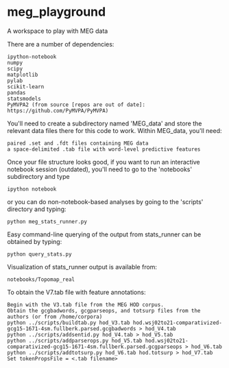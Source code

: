 meg_playground
=========

A workspace to play with MEG data  

There are a number of dependencies:

    ipython-notebook
    numpy
    scipy
    matplotlib
    pylab
    scikit-learn
    pandas
    statsmodels
    PyMVPA2 (from source [repos are out of date]: https://github.com/PyMVPA/PyMVPA)

You'll need to create a subdirectory named 'MEG_data' and store the relevant data files there for this code to work. Within MEG_data, you'll need:

    paired .set and .fdt files containing MEG data  
    a space-delimited .tab file with word-level predictive features  

Once your file structure looks good, if you want to run an interactive notebook session (outdated), you'll need to go to the 'notebooks' subdirectory and type  

    ipython notebook
    
or you can do non-notebook-based analyses by going to the 'scripts' directory and typing:    

    python meg_stats_runner.py

Easy command-line querying of the output from stats_runner can be obtained by typing:  

    python query_stats.py
    
Visualization of stats_runner output is available from:  

    notebooks/Topomap_real

To obtain the V7.tab file with feature annotations:

    Begin with the V3.tab file from the MEG HOD corpus.  
    Obtain the gcgbadwords, gcgparseops, and totsurp files from the authors (or from /home/corpora)  
    python ../scripts/buildtab.py hod_V3.tab hod.wsj02to21-comparativized-gcg15-1671-4sm.fullberk.parsed.gcgbadwords > hod_V4.tab  
    python ../scripts/addsentid.py hod_V4.tab > hod_V5.tab  
    python ../scripts/addparserops.py hod_V5.tab hod.wsj02to21-comparativized-gcg15-1671-4sm.fullberk.parsed.gcgparseops > hod_V6.tab  
    python ../scripts/addtotsurp.py hod_V6.tab hod.totsurp > hod_V7.tab
    Set tokenPropsFile = <.tab filename>  